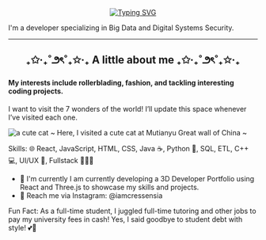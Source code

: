 <div align="center" >
<a  href="https://git.io/typing-svg"><img src="https://readme-typing-svg.demolab.com?font=Fira+Code&size=26&duration=4000&pause=1000&color=E967F7&width=435&lines=Hi+there+%F0%9F%91%8B%2C+I'm+Cressensia" alt="Typing SVG" /></a>
</div>

I'm a developer specializing in Big Data and Digital Systems Security.

------------------------------
<h2 align="center" > ₊✩‧₊˚౨ৎ˚₊✩‧₊  A little about me ₊✩‧₊˚౨ৎ˚₊✩‧₊ </h2>

#### My interests include rollerblading, fashion, and tackling interesting coding projects.

I want to visit the 7 wonders of the world! I’ll update this space whenever I’ve visited each one.

![a cute cat](mutianyu_cat.png)
~ Here, I visited a cute cat at Mutianyu Great wall of China ~

Skills: 🌐 React, JavaScript, HTML, CSS, Java ☕, Python 🐍, SQL, ETL, C++ 💻, UI/UX 🎨, Fullstack 👩🏻‍💻

- 🥳 I'm currently I am currently developing a 3D Developer Portfolio using React and Three.js to showcase my skills and projects.
- 📩 Reach me via Instagram: @iamcressensia


Fun Fact: As a full-time student, I juggled full-time tutoring and other jobs to pay my university fees in cash! Yes, I said goodbye to student debt with style! 💕💫

